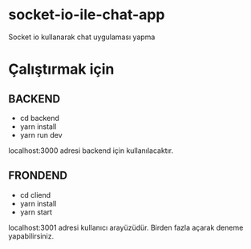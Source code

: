 # socket-io-ile-chat-app
Socket io kullanarak chat uygulaması yapma

# Çalıştırmak için
## BACKEND
- cd backend
- yarn install
- yarn run dev

localhost:3000 adresi backend için kullanılacaktır.
## FRONDEND
- cd cliend
- yarn install
- yarn start

localhost:3001 adresi kullanıcı arayüzüdür. Birden fazla açarak deneme yapabilirsiniz.
